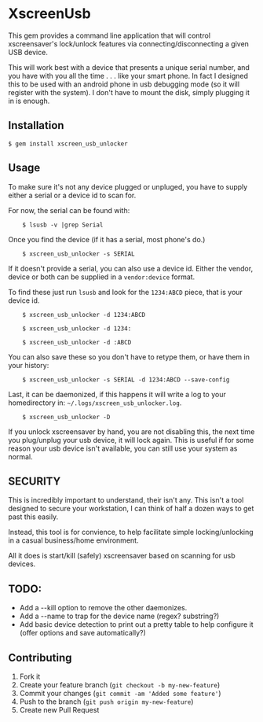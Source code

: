 # XscreenUsb

This gem provides a command line application that will control xscreensaver's lock/unlock features via connecting/disconnecting a given USB device.

This will work best with a device that presents a unique serial number, and you have with you all the time . . . like your smart phone.  In fact I designed this to be used with an android phone in usb debugging mode (so it will register with the system).  I don't have to mount the disk, simply plugging it in is enough.

## Installation

    $ gem install xscreen_usb_unlocker

## Usage

To make sure it's not any device plugged or unpluged, you have to supply either a serial or a device id to scan for.

For now, the serial can be found with:

		$ lsusb -v |grep Serial

Once you find the device (if it has a serial, most phone's do.)

		$ xscreen_usb_unlocker -s SERIAL

If it doesn't provide a serial, you can also use a device id.  Either the vendor, device or both can be supplied in a `vendor:device` format.

To find these just run `lsusb` and look for the `1234:ABCD` piece, that is your device id.

		$ xscreen_usb_unlocker -d 1234:ABCD

		$ xscreen_usb_unlocker -d 1234:

		$ xscreen_usb_unlocker -d :ABCD

You can also save these so you don't have to retype them, or have them in your history:

		$ xscreen_usb_unlocker -s SERIAL -d 1234:ABCD --save-config

Last, it can be daemonized, if this happens it will write a log to your homedirectory in: `~/.logs/xscreen_usb_unlocker.log`.

		$ xscreen_usb_unlocker -D

If you unlock xscreensaver by hand, you are not disabling this, the next time you plug/unplug your usb device, it will lock again.  This is useful if for some reason your usb device isn't available, you can still use your system as normal.

## SECURITY

This is incredibly important to understand, their isn't any.  This isn't a tool designed to secure your workstation, I can think of half a dozen ways to get past this easily.

Instead, this tool is for convience, to help facilitate simple locking/unlocking in a casual business/home environment.

All it does is start/kill (safely) xscreensaver based on scanning for usb devices.

## TODO:

* Add a --kill option to remove the other daemonizes.
* Add a --name to trap for the device name (regex? substring?)
* Add basic device detection to print out a pretty table to help configure it (offer options and save automatically?)


## Contributing

1. Fork it
2. Create your feature branch (`git checkout -b my-new-feature`)
3. Commit your changes (`git commit -am 'Added some feature'`)
4. Push to the branch (`git push origin my-new-feature`)
5. Create new Pull Request
